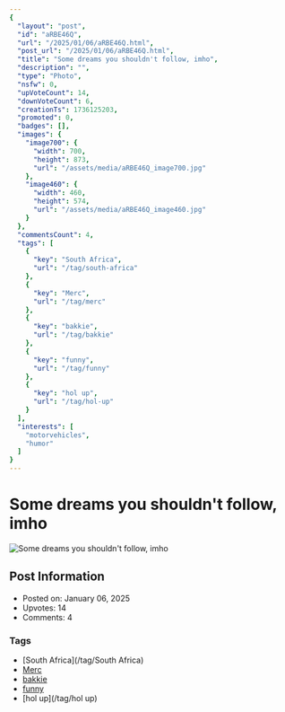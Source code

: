 ```yaml
---
{
  "layout": "post",
  "id": "aRBE46Q",
  "url": "/2025/01/06/aRBE46Q.html",
  "post_url": "/2025/01/06/aRBE46Q.html",
  "title": "Some dreams you shouldn't follow, imho",
  "description": "",
  "type": "Photo",
  "nsfw": 0,
  "upVoteCount": 14,
  "downVoteCount": 6,
  "creationTs": 1736125203,
  "promoted": 0,
  "badges": [],
  "images": {
    "image700": {
      "width": 700,
      "height": 873,
      "url": "/assets/media/aRBE46Q_image700.jpg"
    },
    "image460": {
      "width": 460,
      "height": 574,
      "url": "/assets/media/aRBE46Q_image460.jpg"
    }
  },
  "commentsCount": 4,
  "tags": [
    {
      "key": "South Africa",
      "url": "/tag/south-africa"
    },
    {
      "key": "Merc",
      "url": "/tag/merc"
    },
    {
      "key": "bakkie",
      "url": "/tag/bakkie"
    },
    {
      "key": "funny",
      "url": "/tag/funny"
    },
    {
      "key": "hol up",
      "url": "/tag/hol-up"
    }
  ],
  "interests": [
    "motorvehicles",
    "humor"
  ]
}
---
```


# Some dreams you shouldn't follow, imho

![Some dreams you shouldn't follow, imho](/assets/media/aRBE46Q_image700.jpg)

## Post Information

- Posted on: January 06, 2025
- Upvotes: 14
- Comments: 4

### Tags

- [South Africa](/tag/South Africa)
- [Merc](/tag/Merc)
- [bakkie](/tag/bakkie)
- [funny](/tag/funny)
- [hol up](/tag/hol up)
